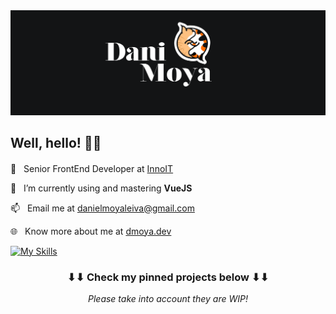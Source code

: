 <!--
**dmoyadev/dmoyadev** is a ✨ _special_ ✨ repository because its `README.md` (this file) appears on your GitHub profile.
-->

<img src="/img/header-logo.svg">

<h2>
    Well, hello! 👋🏻
</h2>

💼&nbsp;&nbsp;&nbsp;Senior FrontEnd Developer at <a href="https://www.inno-it.es/">InnoIT</a>&nbsp;<img style="margin-bottom: -2px" height="16" width="16" src="https://www.inno-it.es/wp-content/uploads/2023/04/favicon-150x150.png">

🌱&nbsp;&nbsp;&nbsp;I’m currently using and mastering **VueJS**

📫&nbsp;&nbsp;&nbsp;Email me at danielmoyaleiva@gmail.com

🌐&nbsp;&nbsp;&nbsp;Know more about me at <a href="https://dmoya.dev" target="_blank">dmoya.dev</a>

[![My Skills](https://skillicons.dev/icons?i=vue,nuxtjs,vite,ts,html,sass,jest,php,idea,firebase,git,mysql,ps)](https://skillicons.dev)

<h3 align="center">
    ⬇⬇ Check my pinned projects below ⬇⬇
</h3>
<p align="center">
    <i>Please take into account they are WIP!<i>
</p>
